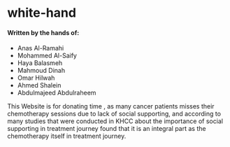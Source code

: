 # white-hand

#### Written by the hands of:
+ Anas Al-Ramahi
+ Mohammed Al-Saify
+ Haya Balasmeh
+ Mahmoud Dinah
+ Omar Hilwah
+ Ahmed Shalein
+ Abdulmajeed Abdulraheem


This Website is for donating time , as many cancer patients misses their chemotherapy sessions due to lack of social supporting, and according to many studies that were conducted in KHCC about the importance of social supporting in treatment journey found that it is an integral part as the chemotherapy itself in treatment journey.
